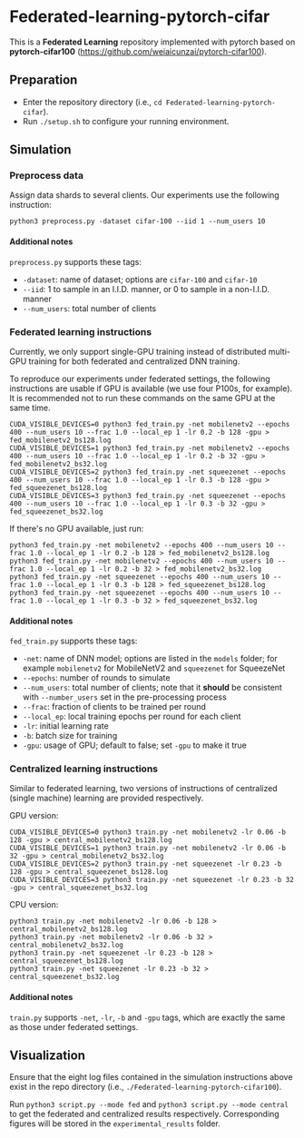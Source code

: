 # Federated-learning-pytorch-cifar

This is a **Federated Learning** repository implemented with pytorch based on **pytorch-cifar100** (https://github.com/weiaicunzai/pytorch-cifar100).

## Preparation
- Enter the repository directory (i.e., `cd Federated-learning-pytorch-cifar`).
- Run `./setup.sh` to configure your running environment.

## Simulation

### Preprocess data

Assign data shards to several clients. Our experiments use the following instruction:

```shell
python3 preprocess.py -dataset cifar-100 --iid 1 --num_users 10
```

#### Additional notes

`preprocess.py` supports these tags:

- `-dataset`: name of dataset; options are `cifar-100` and `cifar-10`
- `--iid`: 1 to sample in an I.I.D. manner, or 0 to sample in a non-I.I.D. manner
- `--num_users`: total number of clients

### Federated learning instructions

Currently, we only support single-GPU training instead of distributed multi-GPU training for both federated and centralized DNN training. 

To reproduce our experiments under federated settings, the following instructions are usable if GPU is available (we use four P100s, for example).  It is recommended not to run these commands on the same GPU at the same time.

```shell
CUDA_VISIBLE_DEVICES=0 python3 fed_train.py -net mobilenetv2 --epochs 400 --num_users 10 --frac 1.0 --local_ep 1 -lr 0.2 -b 128 -gpu > fed_mobilenetv2_bs128.log
CUDA_VISIBLE_DEVICES=1 python3 fed_train.py -net mobilenetv2 --epochs 400 --num_users 10 --frac 1.0 --local_ep 1 -lr 0.2 -b 32 -gpu > fed_mobilenetv2_bs32.log
CUDA_VISIBLE_DEVICES=2 python3 fed_train.py -net squeezenet --epochs 400 --num_users 10 --frac 1.0 --local_ep 1 -lr 0.3 -b 128 -gpu > fed_squeezenet_bs128.log
CUDA_VISIBLE_DEVICES=3 python3 fed_train.py -net squeezenet --epochs 400 --num_users 10 --frac 1.0 --local_ep 1 -lr 0.3 -b 32 -gpu > fed_squeezenet_bs32.log
```

If there's no GPU available, just run:

```shell
python3 fed_train.py -net mobilenetv2 --epochs 400 --num_users 10 --frac 1.0 --local_ep 1 -lr 0.2 -b 128 > fed_mobilenetv2_bs128.log
python3 fed_train.py -net mobilenetv2 --epochs 400 --num_users 10 --frac 1.0 --local_ep 1 -lr 0.2 -b 32 > fed_mobilenetv2_bs32.log
python3 fed_train.py -net squeezenet --epochs 400 --num_users 10 --frac 1.0 --local_ep 1 -lr 0.3 -b 128 > fed_squeezenet_bs128.log
python3 fed_train.py -net squeezenet --epochs 400 --num_users 10 --frac 1.0 --local_ep 1 -lr 0.3 -b 32 > fed_squeezenet_bs32.log
```

#### Additional notes

`fed_train.py` supports these tags:

- `-net`: name of DNN model; options are listed in the `models` folder; for example `mobilenetv2` for MobileNetV2 and `squeezenet` for SqueezeNet
- `--epochs`: number of rounds to simulate
- `--num_users`: total number of clients; note that it **should** be consistent with `--number_users` set in the pre-processing process
- `--frac`: fraction of clients to be trained per round
- `--local_ep`:  local training epochs per round for each client
- `-lr`: initial learning rate
- `-b`: batch size for training
- `-gpu`: usage of GPU; default to false; set `-gpu` to make it true

### Centralized learning instructions

Similar to federated learning, two versions of instructions of centralized (single machine) learning are provided respectively.

GPU version:

```shell
CUDA_VISIBLE_DEVICES=0 python3 train.py -net mobilenetv2 -lr 0.06 -b 128 -gpu > central_mobilenetv2_bs128.log
CUDA_VISIBLE_DEVICES=1 python3 train.py -net mobilenetv2 -lr 0.06 -b 32 -gpu > central_mobilenetv2_bs32.log
CUDA_VISIBLE_DEVICES=2 python3 train.py -net squeezenet -lr 0.23 -b 128 -gpu > central_squeezenet_bs128.log
CUDA_VISIBLE_DEVICES=3 python3 train.py -net squeezenet -lr 0.23 -b 32 -gpu > central_squeezenet_bs32.log
```

CPU version:

```shell
python3 train.py -net mobilenetv2 -lr 0.06 -b 128 > central_mobilenetv2_bs128.log
python3 train.py -net mobilenetv2 -lr 0.06 -b 32 > central_mobilenetv2_bs32.log
python3 train.py -net squeezenet -lr 0.23 -b 128 > central_squeezenet_bs128.log
python3 train.py -net squeezenet -lr 0.23 -b 32 > central_squeezenet_bs32.log
```

#### Additional notes

`train.py`  supports `-net`, `-lr`, `-b` and `-gpu` tags, which are exactly the same as those under federated settings.

## Visualization

Ensure that the eight log files contained in the simulation instructions above exist in the repo directory (i.e., `./Federated-learning-pytorch-cifar100`).

Run `python3 script.py --mode fed` and `python3 script.py --mode central` to get the federated and centralized results respectively. Corresponding figures will be stored in the `experimental_results` folder.

